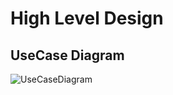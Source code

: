 # High Level Design

## UseCase Diagram

![UseCaseDiagram](https://user-images.githubusercontent.com/80401577/131543826-140dc247-bb53-4b36-9ff8-4135c293f38d.png)
